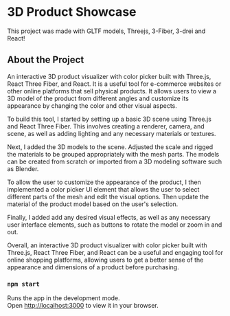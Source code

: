 # 3D Product Showcase

This project was made with GLTF models, Threejs, 3-Fiber, 3-drei and React!

## About the Project

An interactive 3D product visualizer with color picker built with Three.js, React Three Fiber, and React. It is a useful tool for e-commerce websites or other online platforms that sell physical products. It allows users to view a 3D model of the product from different angles and customize its appearance by changing the color and other visual aspects.

To build this tool, I started by setting up a basic 3D scene using Three.js and React Three Fiber. This involves creating a renderer, camera, and scene, as well as adding lighting and any necessary materials or textures.

Next, I added the 3D models to the scene. Adjusted the scale and rigged the materials to be grouped appropriately with the mesh parts. The models can be created from scratch or imported from a 3D modeling software such as Blender.

To allow the user to customize the appearance of the product, I then implemented a color picker UI element that allows the user to select different parts of the mesh and edit the visual options. Then update the material of the product model based on the user's selection.

Finally, I added add any desired visual effects, as well as any necessary user interface elements, such as buttons to rotate the model or zoom in and out.

Overall, an interactive 3D product visualizer with color picker built with Three.js, React Three Fiber, and React can be a useful and engaging tool for online shopping platforms, allowing users to get a better sense of the appearance and dimensions of a product before purchasing.

### `npm start`

Runs the app in the development mode.\
Open [http://localhost:3000](http://localhost:3000) to view it in your browser.
